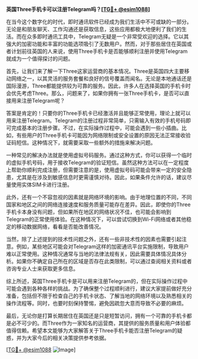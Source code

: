 **英国Three手机卡可以注册Telegram吗？[[TG💪+ @esim1088](https://t.me/s/esim1088)]**

在当今这个数字化的时代，即时通讯软件已经成为我们生活中不可或缺的一部分。无论是和朋友聊天、工作沟通还是获取信息，这些应用都极大地便利了我们的生活。而在众多即时通讯工具中，Telegram无疑是一个非常受欢迎的选择。它以其强大的加密功能和丰富的功能选项吸引了无数用户。然而，对于那些居住在英国或者计划前往英国的人来说，使用Three手机卡是否能够顺利注册并使用Telegram就成为一个值得探讨的问题。

首先，让我们来了解一下Three这家运营商的基本情况。Three是英国四大主要移动网络之一，以其灵活的服务套餐和良好的信号覆盖而闻名。无论是本地通话还是国际漫游，Three都能提供较为可靠的服务。因此，许多人在选择英国的手机卡时会优先考虑Three。那么，问题来了，如果你拥有一张Three手机卡，是否可以直接用来注册Telegram呢？

答案是肯定的！只要你的Three手机卡已经激活并且能够正常使用，理论上就可以用来注册Telegram。Telegram的注册过程非常简单，只需输入有效的手机号码即可完成基本的注册步骤。不过，在实际操作过程中，可能会遇到一些小插曲。比如，有些用户的Three手机卡可能因为网络限制或安全设置的原因无法正常接收验证码短信。这种情况下，就需要采取一些额外的措施来解决问题。

一种常见的解决办法就是使用虚拟号码服务。通过这种方式，你可以获得一个临时的虚拟手机号码，用于接收Telegram的验证短信。虽然这种方法可以在一定程度上帮助你顺利完成注册，但需要注意的是，使用虚拟号码可能会带来一定的安全隐患，尤其是在涉及到敏感信息时更需谨慎对待。因此，如果条件允许的话，建议尽量使用实体SIM卡进行注册。

此外，还有一个不容忽视的因素就是网络环境的影响。由于地理位置的不同，不同国家和地区之间的网络连接速度和服务质量可能存在差异。因此，即使你的Three手机卡本身没有问题，但如果所在地区的网络状况不佳，也可能会影响到Telegram的正常使用体验。在这种情况下，可以尝试切换到Wi-Fi网络或者其他稳定的移动数据网络，看看是否能改善情况。

当然，除了上述提到的技术性问题之外，还有一些非技术性的因素也需要引起注意。例如，某些地区可能会对Telegram这样的加密通讯平台实施限制，导致用户难以正常使用。这种情况通常与当地的法律法规有关，因此需要具体情况具体分析。如果你不确定自己所在的区域是否存在此类限制，可以通过查阅相关资料或者咨询专业人士来获取更多信息。

综上所述，英国Three手机卡是可以用来注册Telegram的，但在实际操作过程中可能会遇到各种各样的挑战。为了确保整个过程顺利进行，建议大家提前做好充分准备，包括但不限于检查自己的手机卡状态、了解当地的网络环境以及熟悉相关的操作流程等。同时，也要时刻保持警惕，避免因疏忽大意而导致不必要的麻烦。

最后，无论你是打算长期居住在英国还是只是短暂访问，拥有一个可靠的手机卡都是必不可少的。而Three作为一家知名的运营商，其提供的服务质量和用户体验都值得信赖。希望本文能够为大家解答关于Three手机卡能否注册Telegram的疑惑，并为大家今后的相关决策提供参考依据。

[[TG💪+ @esim1088](https://t.me/s/esim1088) ![Image](https://i.postimg.cc/4NQfJmqS/Snipaste-2025-05-13-00-14-12.png)]